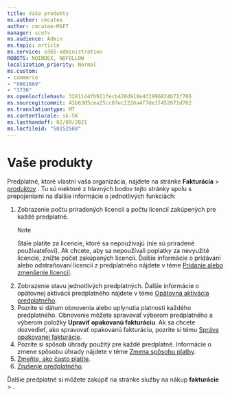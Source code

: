 ```yaml
---
title: Vaše produkty
ms.author: cmcatee
author: cmcatee-MSFT
manager: scotv
ms.audience: Admin
ms.topic: article
ms.service: o365-administration
ROBOTS: NOINDEX, NOFOLLOW
localization_priority: Normal
ms.custom:
- commerce
- "9001669"
- "3736"
ms.openlocfilehash: 3281144fb921fecb428d918e4f2996824b71f706
ms.sourcegitcommit: 43b6305cea25cc87ec2226a4f7de1f452671d762
ms.translationtype: MT
ms.contentlocale: sk-SK
ms.lasthandoff: 02/09/2021
ms.locfileid: "50152508"
---
```

# <a name="your-products"></a>Vaše produkty

Predplatné, ktoré vlastní vaša organizácia, nájdete na stránke **Fakturácia**  >  [produktov](https://go.microsoft.com/fwlink/p/?linkid=842054) . Tu sú niektoré z hlavných bodov tejto stránky spolu s prepojeniami na ďalšie informácie o jednotlivých funkciách:

1. Zobrazenie počtu priradených licencií a počtu licencií zakúpených pre každé predplatné.
    > [!NOTE]
    > Stále platíte za licencie, ktoré sa nepoužívajú (nie sú priradené používateľovi). Ak chcete, aby sa nepoužívali poplatky za nevyužité licencie, znížte počet zakúpených licencií. Ďalšie informácie o pridávaní alebo odstraňovaní licencií z predplatného nájdete v téme [Pridanie alebo zmenšenie licencií](https://docs.microsoft.com/alchemyinsights/how-to-add-or-reduce-licenses).
2. Zobrazenie stavu jednotlivých predplatných. Ďalšie informácie o opätovnej aktivácii predplatného nájdete v téme [Opätovná aktivácia predplatného](reactivate-your-subscription.md).
3. Pozrite si dátum obnovenia alebo uplynutia platnosti každého predplatného. Obnovenie môžete spravovať výberom predplatného a výberom položky **Upraviť opakovanú fakturáciu**. Ak sa chcete dozvedieť, ako spravovať opakovanú fakturáciu, pozrite si tému [Správa opakovanej fakturácie](manage-auto-renewal.md).
4. Pozrite si spôsob úhrady použitý pre každé predplatné. Informácie o zmene spôsobu úhrady nájdete v téme [Zmena spôsobu platby](change-payment-method.md).
5. [Zmeňte, ako často platíte](change-how-often-you-pay.md).
6. [Zrušenie predplatného](https://go.microsoft.com/fwlink/?linkid=2119113).

Ďalšie predplatné si môžete zakúpiť na stránke služby na nákup **fakturácie**  >  [](https://go.microsoft.com/fwlink/p/?linkid=868433) .